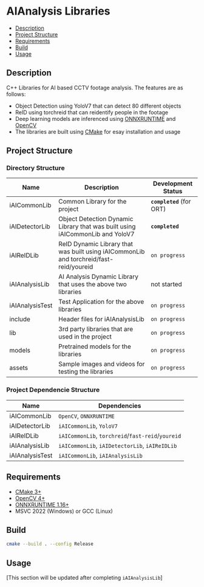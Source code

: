 # AIAnalysis Libraries
- [Description](#description)
- [Project Structure](#project-structure)
- [Requirements](#requirements)
- [Build](#build)
- [Usage](#usage)

## Description
C++ Libraries for AI based CCTV footage analysis. The features are as follows:
- Object Detection using YoloV7 that can detect 80 different objects
- ReID using torchreid that can reidentify people in the footage
- Deep learning models are inferenced using [ONNXRUNTIME](https://onnxruntime.ai/) and [OpenCV](https://opencv.org/)
- The libraries are built using [CMake](https://cmake.org/) for esay installation and usage


## Project Structure
### Directory Structure
| Name | Description | Development Status |
| --- | --- | --- |
| iAICommonLib | Common Library for the project | **`completed`** (for ORT) |
| iAIDetectorLib | Object Detection Dynamic Library that was built using iAICommonLib and YoloV7 | **`completed`** |
| iAIReIDLib| ReID Dynamic Library that was built using iAICommonLib and torchreid/fast-reid/youreid | `on progress` |
| iAIAnalysisLib | AI Analysis Dynamic Library that uses the above two libraries | not started |
| iAIAnalysisTest | Test Application for the above libraries | `on progress` |
| include | Header files for iAIAnalysisLib | `on progress` |
| lib | 3rd party libraries that are used in the project | `on progress` |
| models | Pretrained models for the libraries | `on progress` |
| assets | Sample images and videos for testing the libraries | `on progress` |

### Project Dependencie Structure
| Name | Dependencies |
| --- | --- |
| iAICommonLib | `OpenCV`, `ONNXRUNTIME` |
| iAIDetectorLib | `iAICommonLib`, `YoloV7` |
| iAIReIDLib | `iAICommonLib`, `torchreid`/`fast-reid`/`youreid` |
| iAIAnalysisLib | `iAICommonLib`, `iAIDetectorLib`, `iAIReIDLib` |
| iAIAnalysisTest | `iAICommonLib`, `iAIAnalysisLib` |




## Requirements
- [CMake 3+](https://cmake.org/)
- [OpenCV 4+](https://opencv.org/)
- [ONNXRUNTIME 1.16+](https://onnxruntime.ai/)
- MSVC 2022 (Windows) or GCC (Linux)

## Build
```bash
cmake --build . --config Release
```

## Usage
[This section will be updated after completing `iAIAnalysisLib`]

